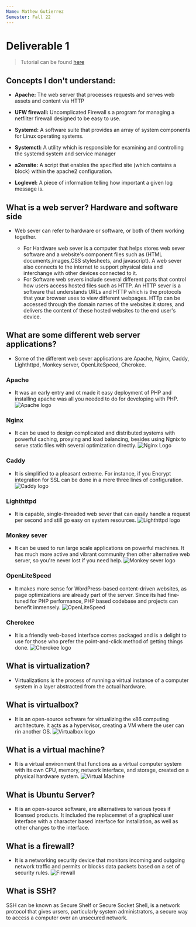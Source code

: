 ```yaml
---
Name: Mathew Gutierrez
Semester: Fall 22
---
```


# Deliverable 1

>  Tutorial can be found [here](https://www.digitalocean.com/community/tutorials/how-to-install-the-apache-web-server-on-ubuntu-22-04)

## Concepts I don't understand: 

* **Apache:** The web server that processes requests and serves web assets and content via HTTP

* **UFW firewall:** Uncomplicated Firewall s a program for managing a netfilter firewall designed to be easy to use.

* **Systemd:** A software suite that provides an array of system components for Linux operating systems.

* **Systemctl:** A utility which is responsible for examining and controlling the systemd system and service manager

* **a2ensite:** A script that enables the specified site (which contains a <VirtualHost> block) within the apache2 configuration.

* **Loglevel:** A piece of information telling how important a given log message is. 


## What is a web server? Hardware and software side

* Web sever can refer to hardware or software, or both of them working together.

  * For Hardware web sever is a computer that helps stores web sever software and a website's component files such as (HTML documents,images,CSS stylesheets, and javascript). A web sever also connects to the internet to support physical data and interchange with other devices connected to it. 
  * For Software web severs include several different parts that control how users access hosted files such as HTTP. An HTTP sever is a software that understands URLs and HTTP which is the protocols that your browser uses to view different webpages. HTTp can be accessed through the domain names of the websites it stores, and delivers the content of these hosted websites to the end user's device. 


## What are some different web server applications?
* Some of the different web sever applications are Apache, Nginx, Caddy, Lighthttpd, Monkey server, OpenLiteSpeed, Cherokee.

### Apache
* It was an early entry and ot made it easy deployment of PHP and installing apache was all you needed to do for developing with PHP.
![Apache logo](https://geekflare.com/wp-content/uploads/2019/03/apache_server.jpg)

### Nginx
* It can be used to design complicated and distributed systems with powerful caching, proxying and load balancing, besides using Ngnix to serve static files with several optimization directly.
  ![Nginx Logo](https://geekflare.com/wp-content/uploads/2019/03/nginx-server-804x270.png)

### Caddy
* It is simplified to a pleasant extreme. For instance, if you Encrypt integration for SSL can be done in a mere three lines of configuration.
  ![Caddy logo](https://geekflare.com/wp-content/uploads/2019/03/caddy-server-637x270.png)

### Lighthttpd
* It is capable, single-threaded web sever that can easily handle a request per second and still go easy on system resources.
  ![Lighthttpd logo](https://geekflare.com/wp-content/uploads/2019/03/lighthttpd-server-281x270.png)

### Monkey sever
* It can be used to run large scale applications on powerful machines. It has much more active and vibrant community then other alternative web server, so you're never lost if you need help.
  ![Monkey sever logo](https://geekflare.com/wp-content/uploads/2019/03/monkey-server-270x270.png)

### OpenLiteSpeed
*  It makes more sense for WordPress-based content-driven websites, as page optimizations are already part of the server. Since its had fine-tuned for PHP performance, PHP based codebase and projects can benefit immensely. 
![OpenLiteSpeed](https://geekflare.com/wp-content/uploads/2019/03/litespeed-server-840x210.png)

### Cherokee
* It is a friendly web-based interface comes packaged and is a delight to use for those who prefer the point-and-click method of getting things done. 
  ![Cherokee logo](https://geekflare.com/wp-content/uploads/2019/03/cherokee-server.png)

## What is virtualization?
* Virtualizations is the process of running a virtual instance of a computer system in a layer abstracted from the actual hardware. 


## What is virtualbox?
* It is an open-source software for virtualizing the x86 computing architecture. it acts as a hypervisor, creating a VM where the user can rin another OS. 
![Virtualbox logo](https://www.computerhope.com/jargon/v/virtualbox.png)

## What is a virtual machine?
* It is  a virtual environment that functions as a virtual computer system with its own CPU, memory, network interface, and storage, created on a physical hardware system.
![Virtual Machine](https://encrypted-tbn0.gstatic.com/images?q=tbn:ANd9GcTFZobh2zEqQpGpQ1Zw5WxVcXAP7FAg8FFQbw&usqp=CAU)

## What is Ubuntu Server?
* It is an open-source software, are alternatives to various tyoes if licensed products. It included the replacemnet of a graphical user interface with a character based interface for installation, as well as other changes to the interface. 

## What is a firewall?
*  It is a networking security device that monitors incoming and outgoing network traffic and permits or blocks data packets based on a set of security rules. 
![Firewall](https://encrypted-tbn0.gstatic.com/images?q=tbn:ANd9GcT9lQiI2cdPXvf1cQ1i3-VWsqs1ot3FXamRwg&usqp=CAU)

## What is SSH?
SSH can be known as Secure Shelf or Secure Socket Shell, is a network protocol that gives ursers, particularly system administrators, a secure way to access a computer over an unsecured network.